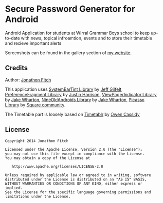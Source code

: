 Secure Password Generator for Android
===================================

Android Application for students at Wirral Grammar Boys school to keep up-to-date with news, topical infroamtion, events and to store their timetable and recieve important alerts

Screenshots can be found in the gallery section of [my website](http://jonathonfitch.com).

Credits
-------

Author: [Jonathon Fitch](https://github.com/JonnyXDA)

This application uses [SystemBarTint Library](https://github.com/jgilfelt/SystemBarTint/) by [Jeff Gilfelt](https://github.com/jgilfelt),
[PreferenceFragment Library](https://github.com/justinharrison/android-support-v4-preferencefragment/) by [Justin Harrison](https://github.com/justinharrison),
[ViewPagerIndicator Library](https://github.com/JakeWharton/Android-ViewPagerIndicator/) by [Jake Wharton](https://github.com/JakeWharton),
[NineOldAndroids Library](https://github.com/JakeWharton/NineOldAndroids/) by [Jake Wharton](https://github.com/JakeWharton),
[Picasso Library](https://github.com/square/picasso/) by [Square community](https://github.com/square).

The Timetable part is loosely based on [Timetablr](https://bitbucket.org/ravrahn/timetable) by [Owen Cassidy](https://github.com/ravrahn)

License
-------

    Copyright 2014 Jonathon Fitch

    Licensed under the Apache License, Version 2.0 (the "License");
    you may not use this file except in compliance with the License.
    You may obtain a copy of the License at

       http://www.apache.org/licenses/LICENSE-2.0

    Unless required by applicable law or agreed to in writing, software
    distributed under the License is distributed on an "AS IS" BASIS,
    WITHOUT WARRANTIES OR CONDITIONS OF ANY KIND, either express or implied.
    See the License for the specific language governing permissions and
    limitations under the License.